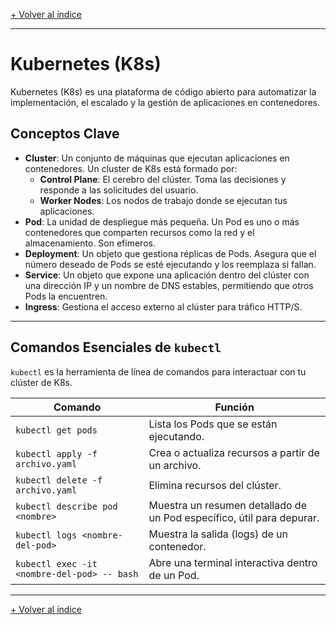 [+ Volver al índice](../INDICE.md)

---

# Kubernetes (K8s)

Kubernetes (K8s) es una plataforma de código abierto para automatizar la implementación, el escalado y la gestión de aplicaciones en contenedores.

## Conceptos Clave

- **Cluster**: Un conjunto de máquinas que ejecutan aplicaciones en contenedores. Un cluster de K8s está formado por:
    - **Control Plane**: El cerebro del clúster. Toma las decisiones y responde a las solicitudes del usuario.
    - **Worker Nodes**: Los nodos de trabajo donde se ejecutan tus aplicaciones.
- **Pod**: La unidad de despliegue más pequeña. Un Pod es uno o más contenedores que comparten recursos como la red y el almacenamiento. Son efímeros.
- **Deployment**: Un objeto que gestiona réplicas de Pods. Asegura que el número deseado de Pods se esté ejecutando y los reemplaza si fallan.
- **Service**: Un objeto que expone una aplicación dentro del clúster con una dirección IP y un nombre de DNS estables, permitiendo que otros Pods la encuentren.
- **Ingress**: Gestiona el acceso externo al clúster para tráfico HTTP/S.

---

## Comandos Esenciales de `kubectl`

`kubectl` es la herramienta de línea de comandos para interactuar con tu clúster de K8s.

| Comando                                     | Función                                                               |
|---------------------------------------------|-----------------------------------------------------------------------|
| `kubectl get pods`                          | Lista los Pods que se están ejecutando.                               |
| `kubectl apply -f archivo.yaml`             | Crea o actualiza recursos a partir de un archivo.                     |
| `kubectl delete -f archivo.yaml`            | Elimina recursos del clúster.                                         |
| `kubectl describe pod <nombre>`             | Muestra un resumen detallado de un Pod específico, útil para depurar. |
| `kubectl logs <nombre-del-pod>`             | Muestra la salida (logs) de un contenedor.                            |
| `kubectl exec -it <nombre-del-pod> -- bash` | Abre una terminal interactiva dentro de un Pod.                       |

---

[+ Volver al índice](../INDICE.md)
